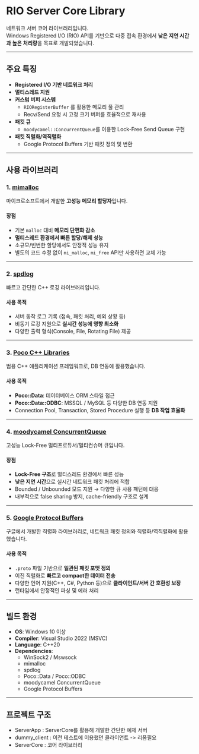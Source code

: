 # RIO Server Core Library

네트워크 서버 코어 라이브러리입니다.  
Windows Registered I/O (RIO) API를 기반으로 다중 접속 환경에서 **낮은 지연 시간과 높은 처리량**을 목표로 개발되었습니다.  

---

## 주요 특징
- **Registered I/O 기반 네트워크 처리**  
- **멀티스레드 지원**  
- **커스텀 버퍼 시스템**  
  - `RIORegisterBuffer` 를 활용한 메모리 풀 관리
  - Recv/Send 요청 시 고정 크기 버퍼를 효율적으로 재사용
- **패킷 큐**  
  - `moodycamel::ConcurrentQueue`를 이용한 Lock-Free Send Queue 구현
- **패킷 직렬화/역직렬화**  
  - Google Protocol Buffers 기반 패킷 정의 및 변환

---

## 사용 라이브러리

### 1. [mimalloc](https://github.com/microsoft/mimalloc)
마이크로소프트에서 개발한 **고성능 메모리 할당자**입니다.

#### 장점
- 기본 `malloc` 대비 **메모리 단편화 감소**  
- **멀티스레드 환경에서 빠른 할당/해제 성능**  
- 소규모/빈번한 할당에서도 안정적 성능 유지  
- 별도의 코드 수정 없이 `mi_malloc`, `mi_free` API만 사용하면 교체 가능  

---

### 2. [spdlog](https://github.com/gabime/spdlog)
빠르고 간단한 C++ 로깅 라이브러리입니다.

#### 사용 목적
- 서버 동작 로그 기록 (접속, 패킷 처리, 예외 상황 등)
- 비동기 로깅 지원으로 **실시간 성능에 영향 최소화**
- 다양한 출력 형식(Console, File, Rotating File) 제공  

---

### 3. [Poco C++ Libraries](https://pocoproject.org/)
범용 C++ 애플리케이션 프레임워크로, DB 연동에 활용했습니다.

#### 사용 목적
- **Poco::Data**: 데이터베이스 ORM 스타일 접근
- **Poco::Data::ODBC**: MSSQL / MySQL 등 다양한 DB 연동 지원
- Connection Pool, Transaction, Stored Procedure 실행 등 **DB 작업 효율화**  

---

### 4. [moodycamel ConcurrentQueue](https://github.com/cameron314/concurrentqueue)
고성능 Lock-Free 멀티프로듀서/멀티컨슈머 큐입니다.

#### 장점
- **Lock-Free 구조**로 멀티스레드 환경에서 빠른 성능
- **낮은 지연 시간**으로 실시간 네트워크 패킷 처리에 적합
- Bounded / Unbounded 모드 지원 → 다양한 큐 사용 패턴에 대응
- 내부적으로 false sharing 방지, cache-friendly 구조로 설계  

---

### 5. [Google Protocol Buffers](https://protobuf.dev/)
구글에서 개발한 직렬화 라이브러리로, 네트워크 패킷 정의와 직렬화/역직렬화에 활용했습니다.

#### 사용 목적
- `.proto` 파일 기반으로 **일관된 패킷 포맷 정의**
- 이진 직렬화로 **빠르고 compact한 데이터 전송**
- 다양한 언어 지원(C++, C#, Python 등)으로 **클라이언트/서버 간 호환성 보장**
- 런타임에서 안정적인 파싱 및 에러 처리  

---

## 빌드 환경
- **OS**: Windows 10 이상
- **Compiler**: Visual Studio 2022 (MSVC)
- **Language**: C++20
- **Dependencies**: 
  - WinSock2 / Mswsock
  - mimalloc
  - spdlog
  - Poco::Data / Poco::ODBC
  - moodycamel ConcurrentQueue
  - Google Protocol Buffers

---

## 프로젝트 구조
- ServerApp : ServerCore를 활용해 개발한 간단한 예제 서버
- dummy_client : 이전 테스트에 이용했던 클라이언트 -> 리폼필요
- ServerCore : 코어 라이브러리
